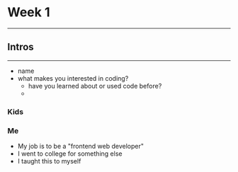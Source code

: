 # Week 1
-------

## Intros
-------

* name
* what makes you interested in coding?
  * have you learned about or used code before?
  * 

### Kids


### Me
* My job is to be a "frontend web developer"
* I went to college for something else
* I taught this to myself